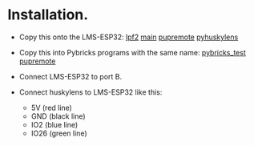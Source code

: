 # Installation.

- Copy this onto the LMS-ESP32: [lpf2](lpf2.py) [main](main.py) [pupremote](pupremote.py) [pyhuskylens](pyhuskylens.py)

- Copy this into Pybricks programs with the same name: [pybricks_test](pybricks_test.py) [pupremote](pupremote.py)

- Connect LMS-ESP32 to port B.

- Connect huskylens to LMS-ESP32 like this: 
    - 5V (red line)
    - GND (black line)
    - IO2 (blue line)
    - IO26 (green line)

